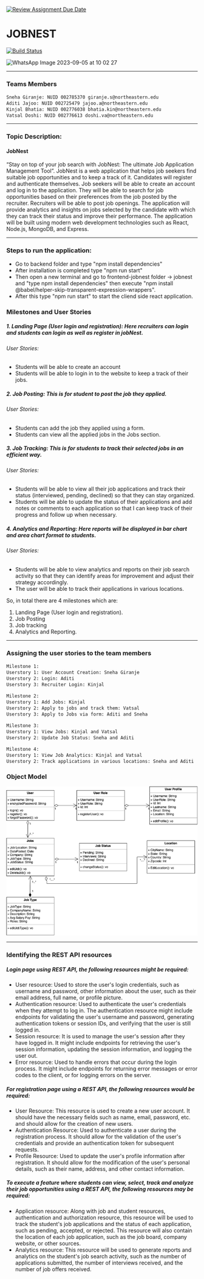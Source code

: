 [![Review Assignment Due Date](https://classroom.github.com/assets/deadline-readme-button-24ddc0f5d75046c5622901739e7c5dd533143b0c8e959d652212380cedb1ea36.svg)](https://classroom.github.com/a/0wrsx4Jb)
# JOBNEST
[![Build Status](https://travis-ci.org/joemccann/dillinger.svg?branch=master)](https://travis-ci.org/joemccann/dillinger)

![WhatsApp Image 2023-09-05 at 10 02 27](https://github.com/VatsalDoshi/JobNest/assets/114709734/58f88974-d437-4b76-8232-8ce8fed63529)







---
### Teams Members
```
Sneha Giranje: NUID 002785370 giranje.s@northeastern.edu
Aditi Jajoo: NUID 002725479 jajoo.a@northeastern.edu
Kinjal Bhatia: NUID 002776038 bhatia.kin@northeastern.edu
Vatsal Doshi: NUID 002776613 doshi.va@northeastern.edu
```
---
### Topic Description:
#### JobNest

“Stay on top of your job search with JobNest: The ultimate Job Application Management Tool”. JobNest is a web application that helps job seekers find suitable job opportunities and to keep a track of it. Candidates will register and authenticate themselves. Job seekers will be able to create an account and log in to the application. They will be able to search for job opportunities based on their preferences from the job posted by the recruiter. Recruiters will be able to post job openings. The application will provide analytics and insights on jobs selected by the candidate with which they can track their status and improve their performance.
The application will be built using modern web development technologies such as React, Node.js, MongoDB, and Express.

---
### Steps to run the application:
- Go to backend folder and type "npm install dependencies"
- After installation is completed type "npm run start"
- Then open a new terminal and go to frontend-jobnest folder -> jobnest and "type npm install dependencies" then execute "npm install @babel/helper-skip-transparent-expression-wrappers".
- After this type "npm run start" to start the cliend side react application.


### Milestones and User Stories

##### 1. Landing Page (User login and registration): Here recruiters can login and students can login as well as register in jobNest.
  ###### User Stories:
- Students will be able to create an account 
- Students will be able to login in to the website to keep a track of their jobs.

##### 2. Job Posting: This is for student to post the job they applied.
###### User Stories:
- Students can add the job they applied using a form.
- Students can view all the applied jobs in the Jobs section.


##### 3. Job Tracking: This is for students to track their selected jobs in an efficient way.
###### User Stories:
- Students will be able to view all their job applications and track their status (interviewed, pending, declined) so that they can stay organized.
- Students will be able to update the status of their applications and add notes or comments to each application so that I can keep track of their progress and follow up when necessary.


##### 4. Analytics and Reporting: Here reports will be displayed in bar chart and area chart format to students.
###### User Stories:
- Students will be able to view analytics and reports on their job search activity so that they can identify areas for improvement and adjust their strategy accordingly.
- The user will be able to track their applications in various locations.


So, in total there are 4 milestones which are:
1. Landing Page (User login and registration).
2. Job Posting
3. Job tracking
4. Analytics and Reporting.

---
###  Assigning the user stories to the team members
```
Milestone 1:
Userstory 1: User Account Creation: Sneha Giranje
Userstory 2: Login: Aditi
Userstory 3: Recruiter Login: Kinjal
```

```
Milestone 2:
Userstory 1: Add Jobs: Kinjal
Userstory 2: Apply to jobs and track them: Vatsal
Userstory 3: Apply to Jobs via form: Aditi and Sneha
```

```
Milestone 3:
Userstory 1: View Jobs: Kinjal and Vatsal
Userstory 2: Update Job Status: Sneha and Aditi
```
```
Milestone 4:
Userstory 1: View Job Analytics: Kinjal and Vatsal
Userstory 2: Track applications in various locations: Sneha and Aditi
```

### Object Model
![](./Object_Model.png)

---
### Identifying the REST API resources

##### Login page using REST API, the following resources might be required: 

- User resource: Used to store the user's login credentials, such as username and password, other information about the user, such as their email address, full name, or profile picture. 
- Authentication resource: Used to authenticate the user's credentials when they attempt to log in. The authentication resource might include endpoints for validating the user's username and password, generating authentication tokens or session IDs, and verifying that the user is still logged in. 
- Session resource: It is used to manage the user's session after they have logged in. It might include endpoints for retrieving the user's session information, updating the session information, and logging the user out.
- Error resource: Used to handle errors that occur during the login process. It might include endpoints for returning error messages or error codes to the client, or for logging errors on the server.


##### For registration page using a REST API, the following resources would be required: 
- User Resource: This resource is used to create a new user account. It should have the necessary fields such as name, email, password, etc. and should allow for the creation of new users. 
- Authentication Resource: Used to authenticate a user during the registration process. It should allow for the validation of the user's credentials and provide an authentication token for subsequent requests. 
- Profile Resource: Used to update the user's profile information after registration. It should allow for the modification of the user's personal details, such as their name, address, and other contact information. 

##### To execute a feature where students can view, select, track and analyze their job opportunities using a REST API, the following resources may be required: 
- Application resource: Along with job and student resources, authentication and authorization resource, this resource will be used to track the student's job applications and the status of each application, such as pending, accepted, or rejected.
This resource will also contain the location of each job application, such as the job board, company website, or other sources.
- Analytics resource: This resource will be used to generate reports and analytics on the student's job search activity, such as the number of applications submitted, the number of interviews received, and the number of job offers received.





              
          
                
              

































